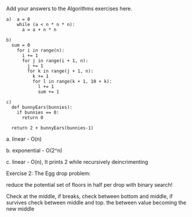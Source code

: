 Add your answers to the Algorithms exercises here.


```
a)  a = 0
    while (a < n * n * n):
      a = a + n * n
```

```
b)
  sum = 0
    for i in range(n):
      i += 1
      for j in range(i + 1, n):
        j += 1
        for k in range(j + 1, n):
          k += 1
          for l in range(k + 1, 10 + k):
            l += 1
            sum += 1
```

```
c)  
  def bunnyEars(bunnies):
    if bunnies == 0:
      return 0

  return 2 + bunnyEars(bunnies-1)
```

a. linear - O(n)

b. exponential - O(2^n)

c. linear - O(n),
It prints 2 while recursively deincrimenting 


Exercise 2:
The Egg drop problem:

reduce the potential set of floors in half per drop with binary search!

Check at the middle, if breaks, check between bottom and middle, if survives check between middle and top.
the between value becoming the new middle
